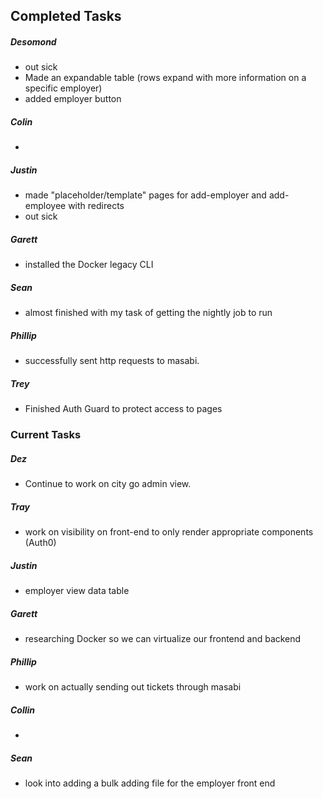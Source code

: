 ## Completed Tasks

##### Desomond 
- out sick
- Made an expandable table (rows expand with more information on a specific employer) 
- added employer button
	
##### Colin
-

##### Justin
- made "placeholder/template" pages for add-employer and add-employee with redirects
- out sick

##### Garett 
- installed the Docker legacy CLI 

##### Sean 
- almost finished with my task of getting the nightly job to run

##### Phillip 
- successfully sent http requests to masabi.

##### Trey 
- Finished Auth Guard to protect access to pages


### Current Tasks

##### Dez
- Continue to work on city go admin view.
##### Tray
- work on visibility on front-end to only render appropriate components (Auth0)
##### Justin
- employer view data table
##### Garett
- researching Docker so we can virtualize our frontend and backend
##### Phillip
- work on actually sending out tickets through masabi
##### Collin
- 
##### Sean
- look into adding a bulk adding file for the employer front end
